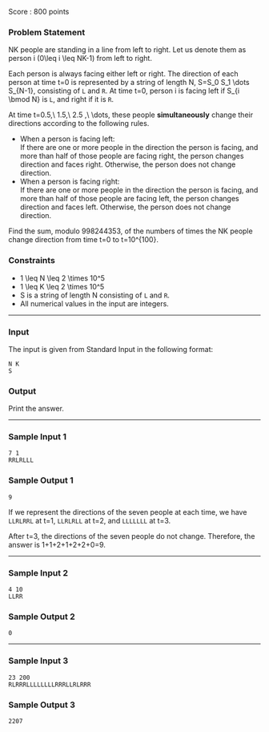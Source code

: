Score : 800 points

### Problem Statement

NK people are standing in a line from left to right. Let us denote them as person i (0\leq i \leq NK-1) from left to right.

Each person is always facing either left or right. The direction of each person at time t=0 is represented by a string of length N, S=S\_0 S\_1 \dots S\_{N-1}, consisting of `L` and `R`. At time t=0, person i is facing left if S\_{i \bmod N} is `L`, and right if it is `R`.

At time t=0.5,\ 1.5,\ 2.5 ,\ \dots, these people **simultaneously** change their directions according to the following rules.

* When a person is facing left:  
  If there are one or more people in the direction the person is facing, and more than half of those people are facing right, the person changes direction and faces right. Otherwise, the person does not change direction.
* When a person is facing right:  
  If there are one or more people in the direction the person is facing, and more than half of those people are facing left, the person changes direction and faces left. Otherwise, the person does not change direction.

Find the sum, modulo 998244353, of the numbers of times the NK people change direction from time t=0 to t=10^{100}.

### Constraints

* 1 \leq N \leq 2 \times 10^5
* 1 \leq K \leq 2 \times 10^5
* S is a string of length N consisting of `L` and `R`.
* All numerical values in the input are integers.

---

### Input

The input is given from Standard Input in the following format:

```
N K
S
```

### Output

Print the answer.

---

### Sample Input 1

```
7 1
RRLRLLL
```

### Sample Output 1

```
9
```

If we represent the directions of the seven people at each time, we have `LLRLRRL` at t=1, `LLRLRLL` at t=2, and `LLLLLLL` at t=3.

After t=3, the directions of the seven people do not change. Therefore, the answer is 1+1+2+1+2+2+0=9.

---

### Sample Input 2

```
4 10
LLRR
```

### Sample Output 2

```
0
```

---

### Sample Input 3

```
23 200
RLRRRLLLLLLLLRRRLLRLRRR
```

### Sample Output 3

```
2207
```